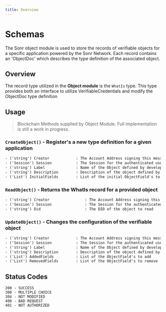 ```yaml
---
title: Overview
---
```

# Schemas
The Sonr object module is used to store the records of verifiable objects for a specific application powered by the Sonr Network. Each record contains an 'ObjectDoc' which describes the type definition of the associated object.

## Overview

The record type utilized in the **Object module** is the `WhatIs` type. This type provides both an interface to utilize VerifiableCredentials and modify the ObjectDoc type definition

## Usage

> Blockchain Methods supplied by Object Module. Full implementation is still a work in progress.

### `CreateObject()` - Register's a new type definition for a given application

```tex
- ('string') Creator            : The Account Address signing this message
- ('Session') Session           : The Session for the authenticated user
- ('string') Label              : Name of the Object defined by developer
- ('string') Description        : Description of the object defined by developer
- ('List') InitialFields        : List of the initial ObjectField's to create
```

### `ReadObject()` - Returns the WhatIs record for a provided object

```tex
- ('string') Creator                : The Account Address signing this message
- ('Session') Session               : The Session for the authenticated user
- ('string') Did                    : The DID of the object to read
```

### `UpdateObject()` - Changes the configuration of the verifiable object

```tex
- ('string') Creator            : The Account Address signing this message
- ('Session') Session           : The Session for the authenticated user
- ('string') Label              : Name of the Object defined by developer
- ('string') Description        : Description of the object defined by developer
- ('List') AddedFields          : List of the ObjectField's to add
- ('List') RemovedFields        : List of the ObjectField's to remove
```

## Status Codes

```
200 - SUCCESS
300 - MULTIPLE CHOICE
304 - NOT MODIFIED
400 - BAD REQUEST
401 - NOT AUTHORIZED

```


